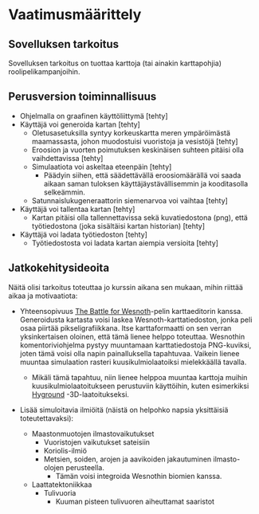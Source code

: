 # Vaatimusmäärittely

## Sovelluksen tarkoitus

Sovelluksen tarkoitus on tuottaa karttoja (tai ainakin karttapohjia) roolipelikampanjoihin. 

## Perusversion toiminnallisuus

* Ohjelmalla on graafinen käyttöliittymä [tehty]
* Käyttäjä voi generoida kartan [tehty]
    * Oletusasetuksilla syntyy korkeuskartta meren ympäröimästä maamassasta, johon muodostuisi vuoristoja ja vesistöjä [tehty]
    * Eroosion ja vuorten poimutuksen keskinäisen suhteen pitäisi olla vaihdettavissa [tehty]
    * Simulaatiota voi askeltaa eteenpäin [tehty]
        * Päädyin siihen, että säädettävällä eroosiomäärällä voi saada aikaan saman tuloksen käyttäjäystävällisemmin ja kooditasolla selkeämmin.
    * Satunnaislukugeneraattorin siemenarvoa voi vaihtaa [tehty]
* Käyttäjä voi tallentaa kartan [tehty]
    * Kartan pitäisi olla tallennettavissa sekä kuvatiedostona (png), että työtiedostona (joka sisältäisi kartan historian) [tehty]
* Käyttäjä voi ladata työtiedoston [tehty]
    * Työtiedostosta voi ladata kartan aiempia versioita [tehty]

## Jatkokehitysideoita

Näitä olisi tarkoitus toteuttaa jo kurssin aikana sen mukaan, mihin riittää aikaa ja motivaatiota:

* Yhteensopivuus [The Battle for Wesnoth](https://wesnoth.org/)-pelin karttaeditorin kanssa. Generoidusta kartasta voisi laskea Wesnoth-karttatiedoston, jonka peli osaa piirtää pikseligrafiikkana. Itse karttaformaatti on sen verran yksinkertaisen oloinen, että tämä lienee helppo toteuttaa. Wesnothin komentoriviohjelma pystyy muuntamaan karttatiedostoja PNG-kuviksi, joten tämä voisi olla napin painalluksella tapahtuvaa. Vaikein lienee muuntaa simulaation rasteri kuusikulmiolaatoiksi mielekkäällä tavalla.
    * Mikäli tämä tapahtuu, niin lienee helppoa muuntaa karttoja muihin kuusikulmiolaatoitukseen perustuviin käyttöihin, kuten esimerkiksi [Hyground](https://www.hygroundtiles.com/) -3D-laatoitukseksi.

* Lisää simuloitavia ilmiöitä (näistä on helpohko napsia yksittäisiä toteutettavaksi):
    * Maastonmuotojen ilmastovaikutukset
        * Vuoristojen vaikutukset sateisiin
        * Koriolis-ilmiö
        * Metsien, soiden, arojen ja aavikoiden jakautuminen ilmasto-olojen perusteella.
            * Tämän voisi integroida Wesnothin biomien kanssa.
    * Laattatektoniikkaa
        * Tulivuoria
            * Kuuman pisteen tulivuoren aiheuttamat saaristot
